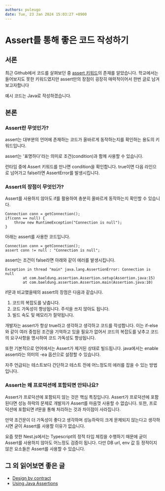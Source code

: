 ```yaml
---
authors: puleugo
date: Tue, 23 Jan 2024 15:03:27 +0900
---
```


# Assert를 통해 좋은 코드 작성하기

## 서론

최근 Github에서 코드를 살펴보던 중 [assert 키워드](https://docs.oracle.com/javase/specs/jls/se8/html/jls-14.html#jls-14.10)의 존재를 알았습니다. 학교에서는 들어보지도 못한 키워드였지만 assert만의 장점이 굉장히 매력적이어서 한번 글로 남겨보고자합니다

예시 코드는 Java로 작성하겠습니다.

## 본론

### Assert란 무엇인가?

assert는 대부분의 언어에 존재하는 코드가 올바르게 동작하는지를 확인하는 용도의 키워드입니다.

assert는 '표명하다'라는 의미로 조건(condition)과 함께 사용할 수 있습니다.

런타임 중에 Assert 키워드를 만나면 condition을 확인합니다. true이면 다음 라인으로 넘어가고 false라면 AssertError를 발생시킵니다.

### Assert의 장점이 무엇인가?

Assert를 사용하지 않아도 if를 활용하여 충분히 올바르게 동작하는지 확인할 수 있습니다.

```
Connection conn = getConnection();
if(conn == null) {
    throw new RuntimeException("Connection is null");
}
```

아래는 assert를 사용한 코드입니다.

```
Connection conn = getConnection();
assert conn != null : "Connection is null";
```

assert는 조건이 false라면 아래와 같이 에러를 발생시킵니다.

```
Exception in thread "main" java.lang.AssertionError: Connection is null
        at com.baeldung.assertion.Assertion.setup(Assertion.java:15)
        at com.baeldung.assertion.Assertion.main(Assertion.java:10)
```

if문과 비교했을때의 assert의 장점은 다음과 같습니다.

1. 코드의 복잡도를 낮춥니다.
2. 코드 가독성이 향상됩니다. 주석을 쓰지 않아도 됩니다.
3. 빌드 속도 및 메모리가 절약됩니다.

개발자는 assert가 항상 true라고 생각하고 생각하고 코드를 작성합니다. 이는 if-else와 같이 여러 중첩된 조건을 기억하고 있을 필요가 없어서 코드의 복잡도를 낮추고 코드의 요구사항을 명시하여 코드 가독성도 향상됩니다.

또한 기본적으로 언어에서는 Assert가 제거된 상태로 빌드됩니다. java에서는 enable assert라는 의미의 -ea 옵션으로 설정할 수 있습니다.

자주 언급되는 테스트보다 간단하고 테스트 전에 어느정도의 에러를 잡을 수 있는 방법입니다.

### Assert는 왜 프로덕션에 포함되면 안되나요?

Assert가 프로덕션에 포함되지 않는 것은 핵심 특징입니다. Assert가 프로덕션에 포함된다면 성능 하락의 문제로 개발자가 Assert를 마음껏 사용할 수 없습니다. 또한, 프로덕션에 포함되면 if문을 통해 처리하는 것과 차이점이 사라집니다.

만약 조건문이 더 가독성이 좋다고 생각하며 성능하락이 크게 문제되지 않는다고 생각하시면 굳이 Assert를 사용할 이유가 없습니다.

요즘 핫한 Nest.js에서는 Typescript의 정적 타입 체킹을 수행하기 때문에 굳이 Assert를 사용하지 않아도 어느정도 검증이 됩니다. 다만 DB url, env 값 등 정적이지 않은 요소들은 Assert를 사용할 수 있습니다.

## 그 외 읽어보면 좋은 글

* [Design by contract](https://en.wikipedia.org/wiki/Design_by_contract)
* [Using Java Assertions](https://www.baeldung.com/java-assert)


